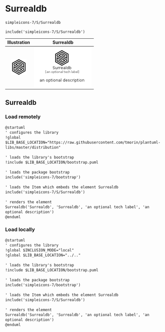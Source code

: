 # Surrealdb


```text
simpleicons-7/S/Surrealdb
```

```text
include('simpleicons-7/S/Surrealdb')
```



| Illustration | Surrealdb |
| :---: | :---: |
| ![illustration for Illustration](../../simpleicons-7/S/Surrealdb.png) | ![illustration for Surrealdb](../../simpleicons-7/S/Surrealdb.Local.png) |




## Surrealdb

### Load remotely
```plantuml
@startuml
' configures the library
!global $LIB_BASE_LOCATION="https://raw.githubusercontent.com/tmorin/plantuml-libs/master/distribution"

' loads the library's bootstrap
!include $LIB_BASE_LOCATION/bootstrap.puml

' loads the package bootstrap
include('simpleicons-7/bootstrap')

' loads the Item which embeds the element Surrealdb
include('simpleicons-7/S/Surrealdb')

' renders the element
Surrealdb('Surrealdb', 'Surrealdb', 'an optional tech label', 'an optional description')
@enduml
```

### Load locally
```plantuml
@startuml
' configures the library
!global $INCLUSION_MODE="local"
!global $LIB_BASE_LOCATION="../.."

' loads the library's bootstrap
!include $LIB_BASE_LOCATION/bootstrap.puml

' loads the package bootstrap
include('simpleicons-7/bootstrap')

' loads the Item which embeds the element Surrealdb
include('simpleicons-7/S/Surrealdb')

' renders the element
Surrealdb('Surrealdb', 'Surrealdb', 'an optional tech label', 'an optional description')
@enduml
```

